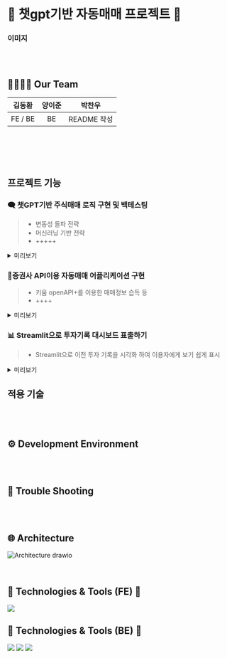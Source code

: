 
<br>

# 👀 챗gpt기반 자동매매 프로젝트 👀

### 이미지

<br><br>

## 👨‍👩‍👧‍👦 Our Team

|김동환|양이준|박찬우|
|:---:|:---:|:---:|
|FE / BE|BE|README 작성|

<br>


<br><br>




## 프로젝트 기능

### 🗨 챗GPT기반 주식매매 로직 구현 및 백테스팅

> * 변동성 돌파 전략
> * 머신러닝 기반 전략
> * +++++

<details>
<summary>미리보기</summary>
<div markdown="1">

![기능1]

 <br>
</div>
</details>


### 🎳증권사 API이용 자동매매 어플리케이션 구현
 
> * 키움 openAPI+를 이용한 매매정보 습득 등
> * ++++

<details>
<summary>미리보기</summary>
<div markdown="1">

![데이터 보여주기]

 <br>
</div>
</details>

### 📊 Streamlit으로 투자기록 대시보드 표출하기
 
> * Streamlit으로 이전 투자 기록을 시각화 하여 이용자에게 보기 쉽게 표시

<details>
<summary>미리보기</summary>
<div markdown="1">

![글쓰기1]
 <br>
</div>
</details>



## 적용 기술

### 

> 


<br><br>



## ⚙ Development Environment



<br><br>

## 🚨 Trouble Shooting



<br><br>


## 🌐 Architecture

![Architecture drawio](https://github.com/user-attachments/assets/202c22cb-6c2f-4d89-a773-04155a7a7db8)


<br>


## 📝 Technologies & Tools (FE) 📝
<img src="https://img.shields.io/badge/Python-3776AB?style=flat-square&logo=Python&logoColor=white"/>


<br>

## 📝 Technologies & Tools (BE) 📝

<img src="https://img.shields.io/badge/Python-3776AB?style=flat-square&logo=Python&logoColor=white"/> <img src="https://img.shields.io/badge/MySQL-4479A1?style=flat-square&logo=MySQL&logoColor=white"/> <img src="https://img.shields.io/badge/Anaconda-44A833?style=flat-square&logo=Anaconda&logoColor=white"/> 

<br><br><br><br>

<div align=center>



</div>


<br>